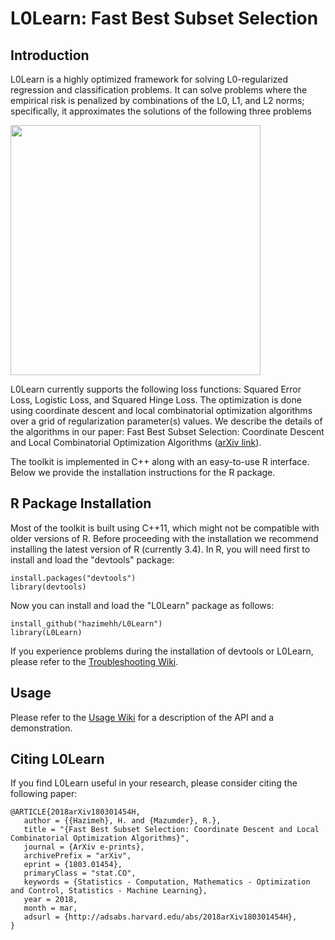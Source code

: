 # L0Learn: Fast Best Subset Selection

## Introduction
L0Learn is a highly optimized framework for solving L0-regularized regression and classification problems. It can solve problems where the empirical risk is penalized by combinations of the L0, L1, and L2 norms; specifically, it approximates the solutions of the following three problems

<img src="https://github.com/hazimehh/L0Learn/blob/NewInterface/misc/l0problems.png" width = 400>

L0Learn currently supports the following loss functions: Squared Error Loss, Logistic Loss, and Squared Hinge Loss. The optimization is done using coordinate descent and local combinatorial optimization algorithms over a grid of  regularization parameter(s) values. We describe the details of the algorithms in our paper: Fast Best Subset Selection: Coordinate Descent and Local Combinatorial Optimization Algorithms ([arXiv link](https://arxiv.org/abs/1803.01454)). 

The toolkit is implemented in C++ along with an easy-to-use R interface. Below we provide the installation instructions for the R package.

## R Package Installation
Most of the toolkit is built using C++11, which might not be compatible with older versions of R. Before proceeding with the installation we recommend installing the latest version of R (currently 3.4). In R, you will need first to install and load the "devtools" package:
```
install.packages("devtools")
library(devtools)
```
Now you can install and load the "L0Learn" package as follows:
```
install_github("hazimehh/L0Learn")
library(L0Learn)
```
If you experience problems during the installation of devtools or L0Learn, please refer to the [Troubleshooting Wiki](https://github.com/hazimehh/L0Learn/wiki/Installation-Troubleshooting).

## Usage
Please refer to the [Usage Wiki](https://github.com/hazimehh/L0Learn/wiki/Usage) for a description of the API and a demonstration. 

## Citing L0Learn
If you find L0Learn useful in your research, please consider citing the following paper:
```
@ARTICLE{2018arXiv180301454H,
   author = {{Hazimeh}, H. and {Mazumder}, R.},
   title = "{Fast Best Subset Selection: Coordinate Descent and Local Combinatorial Optimization Algorithms}",
   journal = {ArXiv e-prints},
   archivePrefix = "arXiv",
   eprint = {1803.01454},
   primaryClass = "stat.CO",
   keywords = {Statistics - Computation, Mathematics - Optimization and Control, Statistics - Machine Learning},
   year = 2018,
   month = mar,
   adsurl = {http://adsabs.harvard.edu/abs/2018arXiv180301454H},
}
```
